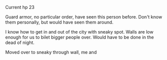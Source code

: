 Current hp 23

Guard armor, no particular order, have seen this person before. Don't know them personally, but would have seen them around.

I know how to get in and out of the city with sneaky spot. Walls are low enough for us to bilet bigger people over. Would have to be done in the dead of night.

Moved over to sneaky through wall, me and 
